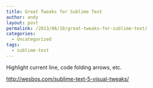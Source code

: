 ```yaml
---
title: Great Tweaks for Sublime Text
author: andy
layout: post
permalink: /2013/06/10/great-tweaks-for-sublime-text/
categories:
  - Uncategorized
tags:
  - sublime-text
---
```

Highlight current line, code folding arrows, etc.

<a href="http://wesbos.com/sublime-text-5-visual-tweaks/" target="_blank">http://wesbos.com/sublime-text-5-visual-tweaks/</a>